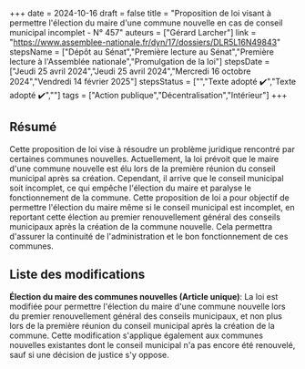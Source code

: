 +++
date = 2024-10-16
draft = false
title = "Proposition de loi visant à permettre l'élection du maire d'une commune nouvelle en cas de conseil municipal incomplet - N° 457"
auteurs = ["Gérard Larcher"]
link = "https://www.assemblee-nationale.fr/dyn/17/dossiers/DLR5L16N49843"
stepsName = ["Dépôt au Sénat","Première lecture au Sénat","Première lecture à l'Assemblée nationale","Promulgation de la loi"]
stepsDate = ["Jeudi 25 avril 2024","Jeudi 25 avril 2024","Mercredi 16 octobre 2024","Vendredi 14 février 2025"]
stepsStatus = ["","Texte adopté ✔️","Texte adopté ✔️",""]
tags = ["Action publique","Décentralisation","Intérieur"]
+++

## Résumé

Cette proposition de loi vise à résoudre un problème juridique rencontré par certaines communes nouvelles. Actuellement, la loi prévoit que le maire d'une commune nouvelle est élu lors de la première réunion du conseil municipal après sa création. Cependant, il arrive que le conseil municipal soit incomplet, ce qui empêche l'élection du maire et paralyse le fonctionnement de la commune. Cette proposition de loi a pour objectif de permettre l'élection du maire même si le conseil municipal est incomplet, en reportant cette élection au premier renouvellement général des conseils municipaux après la création de la commune nouvelle. Cela permettra d'assurer la continuité de l'administration et le bon fonctionnement de ces communes.

## Liste des modifications

**Élection du maire des communes nouvelles (Article unique)**: La loi est modifiée pour permettre l'élection du maire d'une commune nouvelle lors du premier renouvellement général des conseils municipaux, et non plus lors de la première réunion du conseil municipal après la création de la commune. Cette modification s'applique également aux communes nouvelles existantes dont le conseil municipal n'a pas encore été renouvelé, sauf si une décision de justice s'y oppose.
